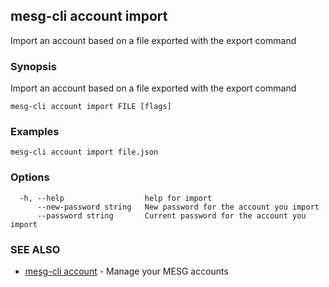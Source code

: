 ## mesg-cli account import

Import an account based on a file exported with the export command

### Synopsis

Import an account based on a file exported with the export command

```
mesg-cli account import FILE [flags]
```

### Examples

```
mesg-cli account import file.json
```

### Options

```
  -h, --help                  help for import
      --new-password string   New password for the account you import
      --password string       Current password for the account you import
```

### SEE ALSO

* [mesg-cli account](mesg-cli_account.md)	 - Manage your MESG accounts

